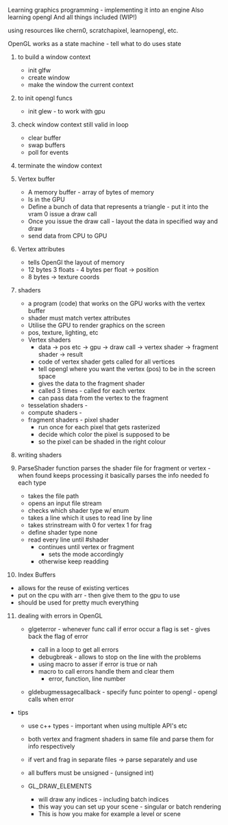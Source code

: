 Learning graphics programming - implementing it into an engine
Also learning opengl
And all things included
(WIP!)

using resources like chern0, scratchapixel, learnopengl, etc.

OpenGL works as a state machine - tell what to do uses state

1. to build a window context
   * init glfw
   * create window
   * make the window the current context
2. to init opengl funcs
   * init glew - to work with gpu
3. check window context still valid in loop
   * clear buffer
   * swap buffers
   * poll for events
4. terminate the window context

5. Vertex buffer
   * A memory buffer - array of bytes of memory
   * Is in the GPU
   * Define a bunch of data that represents a triangle - put it into the vram 0 issue a draw call
   * Once you issue the draw call - layout the data in specified way and draw
   * send data from CPU to GPU
   
6. Vertex attributes
   * tells OpenGl the layout of memory
   * 12 bytes 3 floats - 4 bytes per float -> position
   * 8 bytes -> texture coords

7. shaders
   * a program (code) that works on the GPU works with the vertex buffer
   * shader must match vertex attributes
   * Utilise the GPU to render graphics on the screen
   * pos, texture, lighting, etc
   * Vertex shaders
     * data -> pos etc -> gpu -> draw call -> vertex shader -> fragment shader -> result
     * code of vertex shader gets called for all vertices
     * tell opengl where you want the vertex (pos) to be in the screen space
     * gives the data to the fragment shader
     * called 3 times - called for each vertex
     * can pass data from the vertex to the fragment
   * tesselation shaders -
   * compute shaders -
   * fragment shaders - pixel shader
     * run once for each pixel that gets rasterized
     * decide which color the pixel is supposed to be
     * so the pixel can be shaded in the right colour
     
8. writing shaders

9. ParseShader function
    parses the shader file for fragment or vertex - when found keeps processing it
    basically parses the info needed fo each type
    * takes the file path
    * opens an input file stream
    * checks which shader type w/ enum
    * takes a line which it uses to read line by line
    * takes strinstream with 0 for vertex 1 for frag
    * define shader type none
   * read every line until #shader
     * continues until vertex or fragment
       * sets the mode accordingly
     * otherwise keep readding

10. Index Buffers
   * allows for the reuse of existing vertices
   * put on the cpu with arr - then give them to the gpu to use
   * should be used for pretty much everything

11. dealing with errors in OpenGL
    * glgeterror - whenever func call if error occur a flag is set - gives back the flag of error
      * call in a loop to get all errors
      * debugbreak - allows to stop on the line with the problems
      * using macro to asser if error is true or nah
      * macro to call errors handle them and clear them
        * error, function, line number

    * gldebugmessagecallback - specify func pointer to opengl - opengl calls when error

- tips
    * use c++ types - important when using multiple API's etc
    * both vertex and fragment shaders in same file and parse them for info respectively
    * if vert and frag in separate files -> parse separately and use
    * all buffers must be unsigned - (unsigned int)

    * GL_DRAW_ELEMENTS
      * will draw any indices - including batch indices
      * this way you can set up your scene - singular or batch rendering
      * This is how you make for example a level or scene
